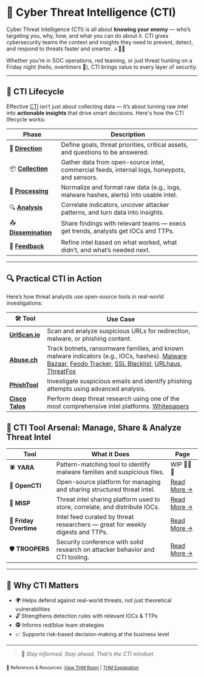 # 🧠 Cyber Threat Intelligence (CTI)

Cyber Threat Intelligence (CTI) is all about **knowing your enemy** — who’s targeting you, why, how, and what you can do about it. CTI gives cybersecurity teams the context and insights they need to prevent, detect, and respond to threats faster and smarter. ⚔️🕵️‍♀️

Whether you’re in SOC operations, red teaming, or just threat hunting on a Friday night (hello, overtimers 👋), CTI brings value to every layer of security.

---

## 🔄 CTI Lifecycle

Effective [CTI](https://github.com/Dee-Techie/Cybersecurity-Portfolio/blob/main/Write-Ups/CTI.md) isn’t just about collecting data — it’s about turning raw intel into **actionable insights** that drive smart decisions. Here's how the CTI lifecycle works:

| Phase | Description |
|-------|-------------|
| 🎯 [**Direction**](https://github.com/Dee-Techie/Cybersecurity-Portfolio/blob/main/Write-Ups/CTI.md) | Define goals, threat priorities, critical assets, and questions to be answered. |
| 📦 [**Collection**](https://github.com/Dee-Techie/Cybersecurity-Portfolio/blob/main/Write-Ups/CTI.md) | Gather data from open-source intel, commercial feeds, internal logs, honeypots, and sensors. |
| 🧹 [**Processing**](https://github.com/Dee-Techie/Cybersecurity-Portfolio/blob/main/Write-Ups/CTI.md) | Normalize and format raw data (e.g., logs, malware hashes, alerts) into usable intel. |
| 🔍 [**Analysis**](https://github.com/Dee-Techie/Cybersecurity-Portfolio/blob/main/Write-Ups/CTI.md) | Correlate indicators, uncover attacker patterns, and turn data into insights. |
| 📤 [**Dissemination**](https://github.com/Dee-Techie/Cybersecurity-Portfolio/blob/main/Write-Ups/CTI.md) | Share findings with relevant teams — execs get trends, analysts get IOCs and TTPs. |
| 🔁 [**Feedback**](https://github.com/Dee-Techie/Cybersecurity-Portfolio/blob/main/Write-Ups/CTI.md) | Refine intel based on what worked, what didn’t, and what’s needed next. |

---
## 🔍 Practical CTI in Action

Here’s how threat analysts use open-source tools in real-world investigations:

| 🛠️ Tool | Use Case |
|--------|----------|
| [**UrlScan.io**](https://urlscan.io/) | Scan and analyze suspicious URLs for redirection, malware, or phishing content. |
| [**Abuse.ch**](https://abuse.ch/) | Track botnets, ransomware families, and known malware indicators (e.g., IOCs, hashes). [Malware Bazaar](https://bazaar.abuse.ch/), [Feodo Tracker](https://feodotracker.abuse.ch/), [SSL Blacklist](https://sslbl.abuse.ch/), [URLhaus](https://urlhaus.abuse.ch/), [ThreatFox](https://threatfox.abuse.ch/)  |
| [**PhishTool**](https://www.phishtool.com/) | Investigate suspicious emails and identify phishing attempts using advanced analysis. |
| [**Cisco Talos**](https://talosintelligence.com/) | Perform deep threat research using one of the most comprehensive intel platforms. [Whitepapers](https://www.talosintelligence.com/docs/Talos_WhitePaper.pdf) |


## 🧰 CTI Tool Arsenal: Manage, Share & Analyze Threat Intel

| Tool | What it Does | Page |
|------|---------------|------|
| 🕷️ **YARA** | Pattern-matching tool to identify malware families and suspicious files. | WIP 🚧🚧🚧 |
| 🧰 **OpenCTI** | Open-source platform for managing and sharing structured threat intel. | [Read More →](https://github.com/Dee-Techie/Cybersecurity-Portfolio/blob/main/Write-Ups/Open-CTI.md) |
| 🧠 **MISP** | Threat intel sharing platform used to store, correlate, and distribute IOCs. | [Read More →](./misp.md) |
| 💼 **Friday Overtime** | Intel feed curated by threat researchers — great for weekly digests and TTPs. | [Read More →](./friday_overtime.md) |
| 🛡️ **TROOPERS** | Security conference with solid research on attacker behavior and CTI tooling. | [Read More →](./trooper.md) |

---

## 📌 Why CTI Matters

- 🌍 Helps defend against real-world threats, not just theoretical vulnerabilities
- 🔓 Strengthens detection rules with relevant IOCs & TTPs
- 🕵️ Informs red/blue team strategies
- 📈 Supports risk-based decision-making at the business level

---

> 📝 *Stay informed. Stay ahead. That’s the CTI mindset.*

<sub>🔗 References & Resources:
[View THM Room](https://tryhackme.com/room/threatinteltools) |</sub>
<sub>[THM Explanation](https://medium.com/@haircutfish/tryhackme-threat-intelligence-tools-task-4-abuse-ch-38c498112ea5)</sub>

